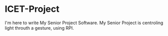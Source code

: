 # ICET-Project
I'm here to write My Senior Project Software. My Senior Project is centroling light throuth a gesture, using RPI.
